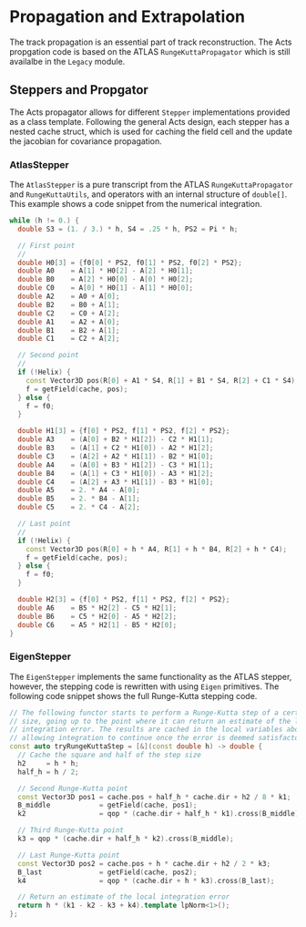 # Propagation and Extrapolation

The track propagation is an essential part of track reconstruction. The Acts propgation code is based on the ATLAS `RungeKuttaPropagator` which is still availalbe in the `Legacy` module.

## Steppers and Propgator

The Acts propagator allows for different `Stepper` implementations provided as a class template.
Following the general Acts design, each stepper has a nested cache struct, which is used for caching the field cell and
the update the jacobian for covariance propagation.

### AtlasStepper

The `AtlasStepper` is a pure transcript from the ATLAS `RungeKuttaPropagator` and `RungeKuttaUtils`, and operators with an internal structure of `double[]`. This example shows a code snippet from the numerical integration.

```cpp
while (h != 0.) {
  double S3 = (1. / 3.) * h, S4 = .25 * h, PS2 = Pi * h;

  // First point
  //
  double H0[3] = {f0[0] * PS2, f0[1] * PS2, f0[2] * PS2};
  double A0    = A[1] * H0[2] - A[2] * H0[1];
  double B0    = A[2] * H0[0] - A[0] * H0[2];
  double C0    = A[0] * H0[1] - A[1] * H0[0];
  double A2    = A0 + A[0];
  double B2    = B0 + A[1];
  double C2    = C0 + A[2];
  double A1    = A2 + A[0];
  double B1    = B2 + A[1];
  double C1    = C2 + A[2];

  // Second point
  //
  if (!Helix) {
    const Vector3D pos(R[0] + A1 * S4, R[1] + B1 * S4, R[2] + C1 * S4);
    f = getField(cache, pos);
  } else {
    f = f0;
  }

  double H1[3] = {f[0] * PS2, f[1] * PS2, f[2] * PS2};
  double A3    = (A[0] + B2 * H1[2]) - C2 * H1[1];
  double B3    = (A[1] + C2 * H1[0]) - A2 * H1[2];
  double C3    = (A[2] + A2 * H1[1]) - B2 * H1[0];
  double A4    = (A[0] + B3 * H1[2]) - C3 * H1[1];
  double B4    = (A[1] + C3 * H1[0]) - A3 * H1[2];
  double C4    = (A[2] + A3 * H1[1]) - B3 * H1[0];
  double A5    = 2. * A4 - A[0];
  double B5    = 2. * B4 - A[1];
  double C5    = 2. * C4 - A[2];

  // Last point
  //
  if (!Helix) {
    const Vector3D pos(R[0] + h * A4, R[1] + h * B4, R[2] + h * C4);
    f = getField(cache, pos);
  } else {
    f = f0;
  }

  double H2[3] = {f[0] * PS2, f[1] * PS2, f[2] * PS2};
  double A6    = B5 * H2[2] - C5 * H2[1];
  double B6    = C5 * H2[0] - A5 * H2[2];
  double C6    = A5 * H2[1] - B5 * H2[0];
}
```

### EigenStepper

The `EigenStepper` implements the same functionality as the ATLAS stepper, however, the stepping code 
is rewritten with using `Eigen` primitives. The following code snippet shows the full Runge-Kutta stepping code. 

```cpp
// The following functor starts to perform a Runge-Kutta step of a certain
// size, going up to the point where it can return an estimate of the local
// integration error. The results are cached in the local variables above,
// allowing integration to continue once the error is deemed satisfactory
const auto tryRungeKuttaStep = [&](const double h) -> double {
  // Cache the square and half of the step size
  h2     = h * h;
  half_h = h / 2;

  // Second Runge-Kutta point
  const Vector3D pos1 = cache.pos + half_h * cache.dir + h2 / 8 * k1;
  B_middle            = getField(cache, pos1);
  k2                  = qop * (cache.dir + half_h * k1).cross(B_middle);

  // Third Runge-Kutta point
  k3 = qop * (cache.dir + half_h * k2).cross(B_middle);

  // Last Runge-Kutta point
  const Vector3D pos2 = cache.pos + h * cache.dir + h2 / 2 * k3;
  B_last              = getField(cache, pos2);
  k4                  = qop * (cache.dir + h * k3).cross(B_last);

  // Return an estimate of the local integration error
  return h * (k1 - k2 - k3 + k4).template lpNorm<1>();
};
```
